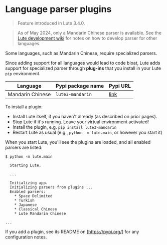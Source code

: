# Language parser plugins

> Feature introduced in Lute 3.4.0.

> As of May 2024, only a Mandarin Chinese parser is available.  See the [Lute development wiki](https://github.com/LuteOrg/lute-v3/wiki/Developing-language-parser-plugins) for notes on how to develop parser for other languages.

Some languages, such as Mandarin Chinese, require specialized parsers.

Since adding support for all languages would lead to code bloat, Lute adds support for specialized parser through **plug-ins** that you install in your Lute `pip` environment.

| Language | Pypi package name | Pypi URL |
| --- | --- | --- |
| Mandarin Chinese | `lute3-mandarin` | [link](https://pypi.org/project/lute3-mandarin/) |

To install a plugin:

* Install Lute itself, if you haven't already (as described on prior pages).
* Stop Lute if it's running.  Leave your virtual environment activated!
* Install the plugin, e.g. `pip install lute3-mandarin`
* Restart Lute as usual (e.g., `python -m lute.main`, or however you start it)

When you start Lute, you'll see the plugins are loaded, and all enabled parsers are listed:

```
$ python -m lute.main
  
  Starting Lute.
  
  ...

  Initializing app.
  Initializing parsers from plugins ...
  Enabled parsers:
    * Space Delimited
    * Turkish
    * Japanese
    * Classical Chinese
    * Lute Mandarin Chinese

...
```

If you add a plugin, see its README on [https://pypi.org/] for any configuration notes.